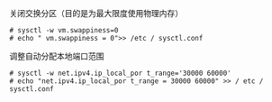 关闭交换分区（目的是为最大限度使用物理内存）  
```
# sysctl -w vm.swappiness=0   
# echo " vm.swappiness = 0">> /etc / sysctl.conf
```
调整自动分配本地端口范围
```
# sysctl -w net.ipv4.ip_local_por t_range='30000 60000'
# echo "net.ipv4.ip_local_por t_range = 30000 60000" >> / etc / sysctl.conf
```
